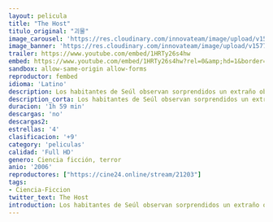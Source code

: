 ```yaml
---
layout: pelicula
title: "The Host"
titulo_original: "괴물"
image_carousel: 'https://res.cloudinary.com/innovateam/image/upload/v1577044961/host-min_ahblcd.jpg'
image_banner: 'https://res.cloudinary.com/innovateam/image/upload/v1577044962/the-host-movie-2006-min_mnyows.jpg'
trailer: https://www.youtube.com/embed/1HRTy26s4hw
embed: https://www.youtube.com/embed/1HRTy26s4hw?rel=0&amp;hd=1&border=0&wmode=opaque&enablejsapi=1&modestbranding=1&controls=1&showinfo=1
sandbox: allow-same-origin allow-forms
reproductor: fembed
idioma: 'Latino'
description: Los habitantes de Seúl observan sorprendidos un extraño objeto que cuelga de un puente sobre el río Han. El objeto es, en realidad, una monstruosa criatura mutante que al despertar devora a todo aquel que se cruza en su camino. En medio de tanto horror, la criatura mutante rapta a la hija del dueño de un quiosco que vive felizmente a la orilla del río. Mientras el ejército fracasa una y otra vez en sus intentos de destruir al monstruo, este hombrecillo anónimo y su familia intentan recuperar a su hija.
description_corta: Los habitantes de Seúl observan sorprendidos un extraño objeto que cuelga de un puente sobre el río Han. El objeto es, en realidad, una monstruosa criatura mutante que al despertar devora a todo aquel que se...
duracion: '1h 59 min'
descargas: 'no'
descargas2:
estrellas: '4'
clasificacion: '+9'
category: 'peliculas'
calidad: 'Full HD'
genero: Ciencia ficción, terror
anio: '2006'
reproductores: ["https://cine24.online/stream/21203"]
tags:
- Ciencia-Ficcion
twitter_text: The Host
introduction: Los habitantes de Seúl observan sorprendidos un extraño objeto que cuelga de un puente sobre el río Han. El objeto es, en realidad, una monstruosa criatura mutante que al despertar devora a todo aquel que se
---
```



 







